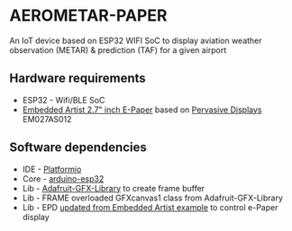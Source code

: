 # AEROMETAR-PAPER

An IoT device based on ESP32 WIFI SoC to display aviation weather observation (METAR) & prediction (TAF) for a given airport

## Hardware requirements

- ESP32 - Wifi/BLE SoC
- [Embedded Artist 2.7" inch E-Paper](https://www.embeddedartists.com/products/2-7-inch-e-paper-display/) based on [Pervasive Displays](https://www.pervasivedisplays.com/) EM027AS012

## Software dependencies

- IDE - [Platformio](https://platformio.org/)
- Core - [arduino-esp32](https://github.com/espressif/arduino-esp32)
- Lib - [Adafruit-GFX-Library](https://github.com/adafruit/Adafruit-GFX-Library) to create frame buffer
- Lib - FRAME overloaded GFXcanvas1 class from Adafruit-GFX-Library
- Lib - EPD [updated from Embedded Artist example](https://www.embeddedartists.com/wp-content/uploads/2018/06/epaper_arduino_130412.zip) to control e-Paper display